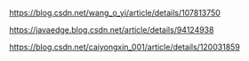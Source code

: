 https://blog.csdn.net/wang_o_yi/article/details/107813750 

https://javaedge.blog.csdn.net/article/details/94124938

https://blog.csdn.net/caiyongxin_001/article/details/120031859

